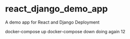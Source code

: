 # react_django_demo_app
A demo app for React and Django Deployment

docker-compose up
docker-compose down
doing again 12
